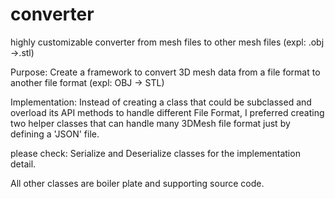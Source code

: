 # converter
highly customizable converter from mesh files to other mesh files (expl: .obj ->.stl)

Purpose:
Create a framework to convert 3D mesh data from a file format to another file format (expl: OBJ -> STL)

Implementation:
Instead of creating a class that could be subclassed and overload its API methods to handle different File Format,
I preferred creating two helper classes that can handle many 3DMesh file format just by defining a 'JSON' file.

please check: Serialize and Deserialize classes for the implementation detail.

All other classes are boiler plate and supporting source code.
